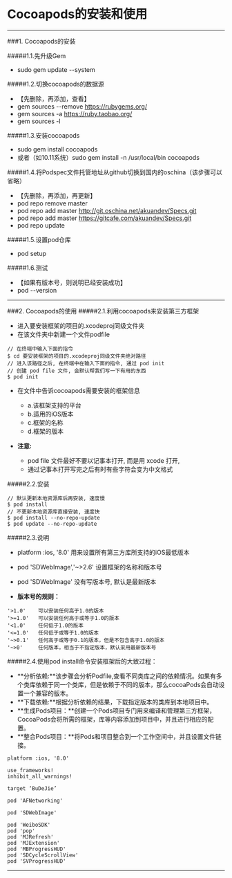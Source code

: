 # Cocoapods的安装和使用

---

###1. Cocoapods的安装

#####1.1.先升级Gem
- sudo gem update --system


#####1.2.切换cocoapods的数据源
- 【先删除，再添加，查看】
- gem sources --remove https://rubygems.org/
- gem sources -a https://ruby.taobao.org/
- gem sources -l


#####1.3.安装cocoapods
- sudo gem install cocoapods
- 或者（如10.11系统）sudo gem install -n /usr/local/bin cocoapods


#####1.4.将Podspec文件托管地址从github切换到国内的oschina（该步骤可以省略）
- 【先删除，再添加，再更新】
- pod repo remove master
- pod repo add master http://git.oschina.net/akuandev/Specs.git
- pod repo add master https://gitcafe.com/akuandev/Specs.git
- pod repo update

#####1.5.设置pod仓库
- pod setup


#####1.6.测试
- 【如果有版本号，则说明已经安装成功】
- pod --version



---

###2. Cocoapods的使用
#####2.1.利用cocoapods来安装第三方框架
- 进入要安装框架的项目的.xcodeproj同级文件夹
- 在该文件夹中新建一个文件podfile

```
// 在终端中输入下面的指令
$ cd 要安装框架的项目的.xcodeproj同级文件夹绝对路径
// 进入该路径之后, 在终端中在输入下面的指令, 通过 pod init
// 创建 pod file 文件, 会默认帮我们写一下有用的东西
$ pod init  
```


- 在文件中告诉cocoapods需要安装的框架信息
    - a.该框架支持的平台
    - b.适用的iOS版本
    - c.框架的名称
    - d.框架的版本


- **注意:** 
    - pod file 文件最好不要以记事本打开, 而是用 xcode 打开,
    - 通过记事本打开写完之后有时有些字符会变为中文格式


#####2.2.安装

```
// 默认更新本地资源库后再安装, 速度慢
$ pod install
// 不更新本地资源库直接安装, 速度快
$ pod install --no-repo-update
$ pod update --no-repo-update
```

#####2.3.说明
- platform :ios, '8.0' 用来设置所有第三方库所支持的iOS最低版本
- pod 'SDWebImage','~>2.6' 设置框架的名称和版本号
- pod 'SDWebImage' 没有写版本号, 默认是最新版本


- **版本号的规则：**

```
'>1.0'    可以安装任何高于1.0的版本
'>=1.0'   可以安装任何高于或等于1.0的版本
'<1.0'    任何低于1.0的版本
'<=1.0'   任何低于或等于1.0的版本
'~>0.1'   任何高于或等于0.1的版本，但是不包含高于1.0的版本
'~>0'     任何版本，相当于不指定版本，默认采用最新版本号
```

#####2.4.使用pod install命令安装框架后的大致过程：

- **分析依赖:**该步骤会分析Podfile,查看不同类库之间的依赖情况。如果有多个类库依赖于同一个类库，但是依赖于不同的版本，那么cocoaPods会自动设置一个兼容的版本。
- **下载依赖:**根据分析依赖的结果，下载指定版本的类库到本地项目中。
- **生成Pods项目：**创建一个Pods项目专门用来编译和管理第三方框架，CocoaPods会将所需的框架，库等内容添加到项目中，并且进行相应的配置。
- **整合Pods项目：**将Pods和项目整合到一个工作空间中，并且设置文件链接。


```
platform :ios, '8.0'

use_frameworks!
inhibit_all_warnings!

target ‘BuDeJie’

pod 'AFNetworking'

pod 'SDWebImage'

pod 'WeiboSDK'
pod 'pop'
pod 'MJRefresh'
pod 'MJExtension'
pod 'MBProgressHUD'
pod 'SDCycleScrollView'
pod 'SVProgressHUD'

```

---
<br/>